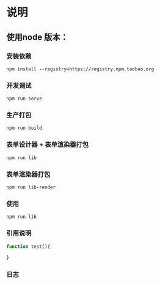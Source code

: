 
# 说明

## 使用node 版本：

### 安装依赖
```
npm install --registry=https://registry.npm.taobao.org
```

### 开发调试
```
npm run serve
```

### 生产打包
```
npm run build
```

### 表单设计器 + 表单渲染器打包
```
npm run lib
```

### 表单渲染器打包
```
npm run lib-render
```


### 使用 

```
npm run lib
```


### 引用说明

```js
function test(){
    
}
```

### 日志

